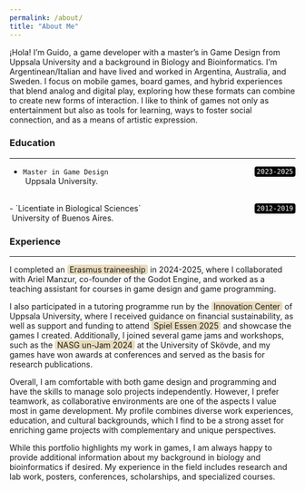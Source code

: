 ```yaml
---
permalink: /about/
title: "About Me"
---
```


¡Hola! I’m Guido, a game developer with a master’s in Game Design from Uppsala University and a background in Biology and Bioinformatics. I’m Argentinean/Italian and have lived and worked in Argentina, Australia, and Sweden. I focus on mobile games, board games, and hybrid experiences that blend analog and digital play, exploring how these formats can combine to create new forms of interaction. I like to think of games not only as entertainment but also as tools for learning, ways to foster social connection, and as a means of artistic expression.

### Education
---
- `Master in Game Design` <code style="float: right; background:black; color:white; padding:2px 4px; border-radius:4px;">2023-2025</code><br>
&nbsp;Uppsala University.
<br>
- `Licentiate in Biological Sciences` <code style="float: right; background:black; color:white; padding:2px 4px; border-radius:4px;">2012-2019</code><br>
&nbsp;University of Buenos Aires.

### Experience
---
I completed an <span style="background:#E9DCBE; padding:0px 4px; border-radius:4px;">Erasmus traineeship</span> in 2024-2025, where I collaborated with Ariel Manzur, co-founder of the Godot Engine, and worked as a teaching assistant for courses in game design and game programming.

I also participated in a tutoring programme run by the <span style="background:#E9DCBE; padding:0px 4px; border-radius:4px;">Innovation Center</span> of Uppsala University, where I received guidance on financial sustainability, as well as support and funding to attend <span style="background:#E9DCBE; padding:0px 4px; border-radius:4px;">Spiel Essen 2025</span> and showcase the games I created. Additionally, I joined several game jams and workshops, such as the <span style="background:#E9DCBE; padding:0px 4px; border-radius:4px;">NASG un-Jam 2024</span> at the University of Skövde, and my games have won awards at conferences and served as the basis for research publications.

Overall, I am comfortable with both game design and programming and have the skills to manage solo projects independently. However, I prefer teamwork, as collaborative environments are one of the aspects I value most in game development. My profile combines diverse work experiences, education, and cultural backgrounds, which I find to be a strong asset for enriching game projects with complementary and unique perspectives.

While this portfolio highlights my work in games, I am always happy to provide additional information about my background in biology and bioinformatics if desired. My experience in the field includes research and lab work, posters, conferences, scholarships, and specialized courses.



